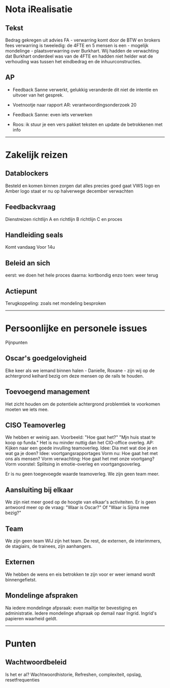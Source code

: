 # Nota iRealisatie

## Tekst
Bedrag gekregen uit advies FA - verwarring komt door de BTW en brokers fees
verwarring is tweeledig: de 4FTE en 5 mensen is een - mogelijk mondelinge - plaatsverwarring over Burkhart.
Wij hadden de verwachting dat Burkhart onderdeel was van de 4FTE en hadden niet helder wat de verhouding was tussen het eindbedrag en de inhuurconstructies.

## AP
- Feedback Sanne verwerkt, gelukkig veranderde dit niet de intentie en uitvoer van het gesprek.

- Voetnootje naar rapport AR: verantwoordingsonderzoek 20

- Feedback Sanne: even iets verwerken

- Roos: ik stuur je een vers pakket teksten en update de betrokkenen met info


----------------------------------------

# Zakelijk reizen

## Datablockers
Besteld en komen binnen
zorgen dat alles precies goed gaat
VWS logo en Amber logo staat er nu op
halverwege december verwachten

## Feedbackvraag
Dienstreizen richtlijn A en 
richtlijn B
richtlijn C 
en proces

## Handleiding seals
Komt vandaag
Voor 14u 

## Beleid an sich
eerst:    we doen het hele proces
daarna:   kortbondig enzo
toen:     weer terug

## Actiepunt
Terugkoppeling: zoals net mondeling besproken

------------------------------------------

# Persoonlijke en personele issues

Pijnpunten

## Oscar's goedgelovigheid
Elke keer als we iemand binnen halen - Danielle, Roxane - zijn wij op de achtergrond keihard bezig om deze mensen op de rails te houden.

## Toevoegend management
Het zicht houden om de potentiele achtergrond problemtiek te voorkomen moeten we iets mee.

## CISO Teamoverleg
We hebben er weinig aan.
Voorbeeld: "Hoe gaat het?" "Mjn huis staat te koop op funda."
Het is nu minder nuttig dan het CIO-office overleg.
AP: Kijken naar een goede invulling teamoverleg.
Idee: Dia met wat doe je en wat ga je doen?
Idee: voortgangsrapportages
Vorm nu: Hoe gaat het met ons als mensen?
Vorm verwachting: Hoe gaat het met onze voortgang? 
Vorm voorstel: Splitsing in emotie-overleg en voortgangsoverleg.

Er is nu geen toegevoegde waarde teamoverleg.
We zijn geen team meer.

## Aansluiting bij elkaar
We zijn niet meer goed op de hoogte van elkaar's activiteiten.
Er is geen antwoord meer op de vraag: "Waar is Oscar?" Of "Waar is Sijma mee bezig?" 

## Team 
We zijn geen team
WIJ zijn het team. De rest, de externen, de interimmers, de stagiairs, de trainees, zijn aanhangers.

## Externen
We hebben de wens en eis betrokken te zijn voor er weer iemand wordt binnengefietst.

## Mondelinge afspraken
Na iedere mondelinge afpsraak: even mailtje ter bevestiging en administratie.
Iedere mondelinge afspraak op demail naar Ingrid. Ingrid's papieren waarheid geldt.

------------------------------------------

# Punten 

## Wachtwoordbeleid
Is het er al? 
Wachtwoordhistorie,
Refreshen,
complexiteit,
opslag,
resetfrequenties


